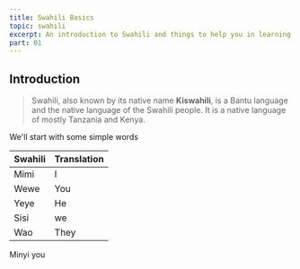 ```yaml
---
title: Swahili Basics
topic: swahili
excerpt: An introduction to Swahili and things to help you in learning it.
part: 01
---
```


## Introduction

> Swahili, also known by its native name **Kiswahili**, is a Bantu language and the native language of the Swahili people. It is a native language of mostly Tanzania and Kenya.

We'll start with some simple words

| Swahili | Translation |
| ------- | ----------- |
| Mimi    | I           |
| Wewe    | You         |
| Yeye    | He          |
|Sisi     |  we|
|Wao |They|
Minyi you 

